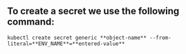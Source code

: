 ## To create a secret we use the following command:

    kubectl create secret generic **object-name** --from-literal=**ENV_NAME**=**entered-value**
